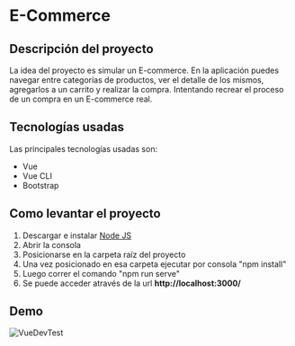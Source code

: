 # E-Commerce

## Descripción del proyecto

La idea del proyecto es simular un E-commerce.
En la aplicación puedes navegar entre categorías de productos, ver el detalle de los mismos, agregarlos a un carrito y realizar la compra.
Intentando recrear el proceso de un compra en un E-commerce real.

## Tecnologías usadas

Las principales tecnologías usadas son:

  - Vue
  - Vue CLI
  - Bootstrap

## Como levantar el proyecto

1. Descargar e instalar [Node JS](https://nodejs.org/en/) 
2. Abrir la consola
3. Posicionarse en la carpeta raíz del proyecto
4. Una vez posicionado en esa carpeta ejecutar por consola "npm install"
5. Luego correr el comando "npm run serve"
6. Se puede acceder através de la url **http://localhost:3000/**

## Demo
![VueDevTest](https://user-images.githubusercontent.com/4382527/171330600-ff09355d-29be-47cf-b362-1ba28950d550.gif)

